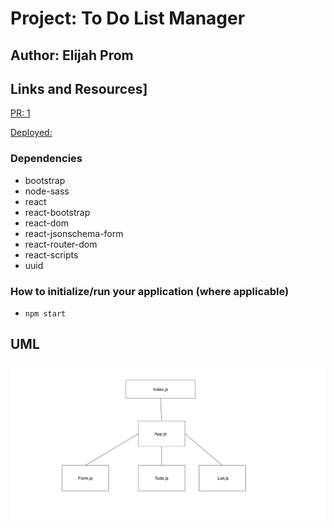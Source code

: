 # Project: To Do List Manager

## Author: Elijah Prom

## Links and Resources]

[PR: 1](https://github.com/S2Mackinley/todo-codefellows/pull/1)

[Deployed:](https://todo-list-ep.netlify.app/)

### Dependencies

- bootstrap
- node-sass
- react
- react-bootstrap
- react-dom
- react-jsonschema-form
- react-router-dom
- react-scripts
- uuid

### How to initialize/run your application (where applicable)

- `npm start`

## UML

![todo](todo.png)
